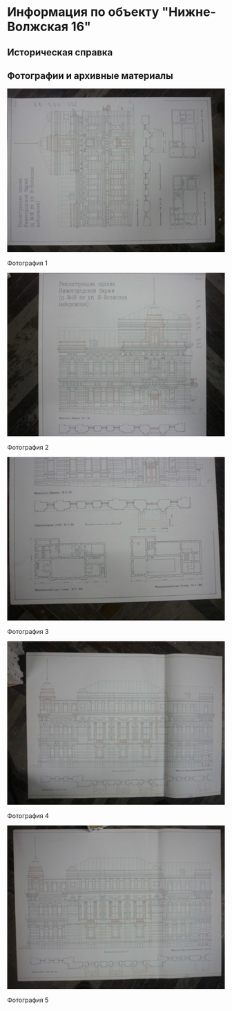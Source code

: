 # Информация по объекту "Нижне-Волжская 16"

## Историческая справка

## Фотографии и архивные материалы

![1](/BuidingsInfo/4bdfac36-8793-46ae-9776-c7842cc2071e/P1270256_Compressed.jpg)

Фотография 1

![2](/BuidingsInfo/4bdfac36-8793-46ae-9776-c7842cc2071e/P1270257_Compressed.jpg)

Фотография 2

![3](/BuidingsInfo/4bdfac36-8793-46ae-9776-c7842cc2071e/P1270258_Compressed.jpg)

Фотография 3

![4](/BuidingsInfo/4bdfac36-8793-46ae-9776-c7842cc2071e/P1270259_Compressed.jpg)

Фотография 4

![5](/BuidingsInfo/4bdfac36-8793-46ae-9776-c7842cc2071e/P1270260_Compressed.jpg)

Фотография 5

